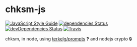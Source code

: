 # chksm-js

[![JavaScript Style Guide](https://img.shields.io/badge/code_style-standard-brightgreen.svg?style=flat-square)](https://standardjs.com)
[![dependencies Status](https://david-dm.org/aburgd/chksm-js/status.svg?style=flat-square)](https://david-dm.org/aburgd/chksm-js)
[![devDependencies Status](https://david-dm.org/aburgd/chksm-js/dev-status.svg?style=flat-square)](https://david-dm.org/aburgd/chksm-js?type=dev)
[![Travis](https://img.shields.io/travis/aburgd/chksm-js.svg?style=flat-square&label=travis)](https://travis-ci.org/aburgd/chksm-js)

chksm, in node, using [terkelg/prompts](https://github.com/terkelg/prompts) :question: and nodejs crypto :lock:
